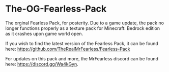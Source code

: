 # The-OG-Fearless-Pack

The orginal Fearless Pack, for posterity. Due to a game update, the pack no longer functions properly as a texture pack for Minecraft: Bedrock edition as it crashes upon game world open.

If you wish to find the latest version of the Fearless Pack, it can be found here: https://github.com/TheRealMrFearless/Fearless-Pack

For updates on this pack and more, the MrFearless discord can be found here: https://discord.gg/Wa4kGyn.
